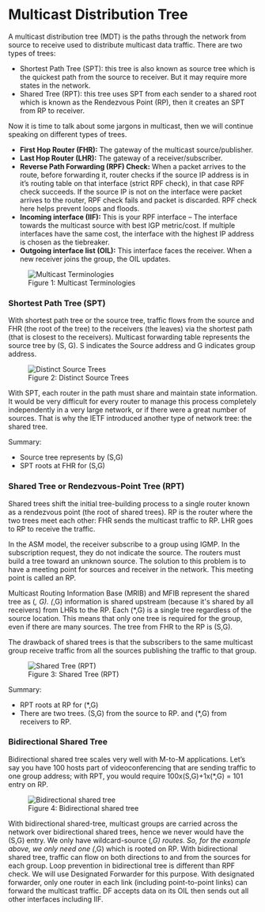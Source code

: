# Multicast Distribution Tree

A multicast distribution tree (MDT) is the paths through the network from source to receive used to distribute multicast data traffic. There are two types of trees:

  * Shortest Path Tree (SPT): this tree is also known as source tree which is the quickest path from the source to receiver. But it may require more states in the network.
  * Shared Tree (RPT): this tree uses SPT from each sender to a shared root which is known as the Rendezvous Point (RP), then it creates an SPT from RP to receiver.

Now it is time to talk about some jargons in multicast, then we will continue speaking on different types of trees.


  * **First Hop Router (FHR):** The gateway of the multicast source/publisher.
  * **Last Hop Router (LHR):** The gateway of a receiver/subscriber.
  * **Reverse Path Forwarding (RPF) Check:** When a packet arrives to the route, before forwarding it, router checks if the source IP address is in it’s routing table on that interface (strict RPF check), in that case RPF check succeeds. If the source IP is not on the interface were packet arrives to the router, RPF check fails and packet is discarded. RPF check here helps prevent loops and floods.
  * **Incoming interface (IIF):** This is your RPF interface – The interface towards the multicast source with best IGP metric/cost. If multiple interfaces have the same cost, the interface with the highest IP address is chosen as the tiebreaker.
  * **Outgoing interface list (OIL):** This interface faces the receiver. When a new receiver joins the group, the OIL updates.


<figure>
  <img src="https://user-images.githubusercontent.com/31813625/235804011-bd6145b0-6522-42cb-a2cf-188593ee8adb.png" alt="Multicast Terminologies">
  <figcaption>Figure 1: Multicast Terminologies</figcaption>
</figure>


### Shortest Path Tree (SPT)

With shortest path tree or the source tree, traffic flows from the source and FHR (the root of the tree) to the receivers (the leaves) via the shortest path (that is closest to the receivers). Multicast forwarding table represents the source tree by (S, G). S indicates the Source address and G indicates group address.

<figure>
  <img src="https://user-images.githubusercontent.com/31813625/235806165-ce35dd6c-b0ef-4954-ac70-490748ca833e.png" alt="Distinct Source Trees">
  <figcaption>Figure 2: Distinct Source Trees</figcaption>
</figure>


With SPT, each router in the path must share and maintain state information. It would be very difficult for every router to manage this process completely independently in a very large network, or if there were a great number of sources. That is why the IETF introduced another type of network tree: the shared tree.

Summary:
  * Source tree represents by (S,G)
  * SPT roots at FHR for (S,G)

### Shared Tree or Rendezvous-Point Tree (RPT)

Shared trees shift the initial tree-building process to a single router known as a rendezvous point (the root of shared trees). RP is the router where the two trees meet each other: FHR sends the multicast traffic to RP. LHR goes to RP to receive the traffic.

In the ASM model, the receiver subscribe to a group using IGMP. In the subscription request, they do not indicate the source. The routers must build a tree toward an unknown source. The solution to this problem is to have a meeting point for sources and receiver in the network. This meeting point is called an RP.

Multicast Routing Information Base (MRIB) and MFIB represent the shared tree as (*, G). (*,G) information is shared upstream (because it's shared by all receivers) from LHRs to the RP. Each (*,G) is a single tree regardless of the source location. This means that only one tree is required for the group, even if there are many sources. The tree from FHR to the RP is (S,G).

The drawback of shared trees is that the subscribers to the same multicast group receive traffic from all the sources publishing the traffic to that group.

<figure>
  <img src="https://user-images.githubusercontent.com/31813625/235806357-69738839-e5e7-4b35-b62c-853de7dd6b18.png" alt="Shared Tree (RPT)">
  <figcaption>Figure 3: Shared Tree (RPT)</figcaption>
</figure>



Summary:
  * RPT roots at RP for (*,G)
  * There are two trees. (S,G) from the source to RP. and (*,G) from receivers to RP.

### Bidirectional Shared Tree

Bidirectional shared tree scales very well with M-to-M applications. Let’s say you have 100 hosts part of videoconferencing that are sending traffic to one group address; with RPT, you would require 100x(S,G)+1x(*,G) = 101 entry on RP.

<figure>
  <img src="https://user-images.githubusercontent.com/31813625/235806530-9896c35f-916c-4843-afab-8b926a33421d.png" alt="Bidirectional shared tree">
  <figcaption>Figure 4: Bidirectional shared tree</figcaption>
</figure>

With bidirectional shared-tree, multicast groups are carried across the network over bidirectional shared trees, hence we never would have the (S,G) entry. We only have wildcard-source (*,G) routes. So, for the example above, we only need one (*,G) which is rooted on RP. With bidirectional shared tree, traffic can flow on both directions to and from the sources for each group. Loop prevention in bidirectional tree is different than RPF check. We will use Designated Forwarder for this purpose. With designated forwarder, only one router in each link (including point-to-point links) can forward the multicast traffic. DF accepts data on its OIL then sends out all other interfaces including IIF.